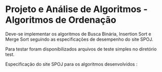 # Projeto e Análise de Algoritmos - Algoritmos de Ordenação
Deve-se implementar os algoritmos de Busca Binária, Insertion Sort e Merge Sort seguindo as especificações de desempenho do site SPOJ.

Para testar foram disponibilizados arquivos de teste simples no diretório test.

Especificação do site SPOJ para os algoritmos desenvolvidos :